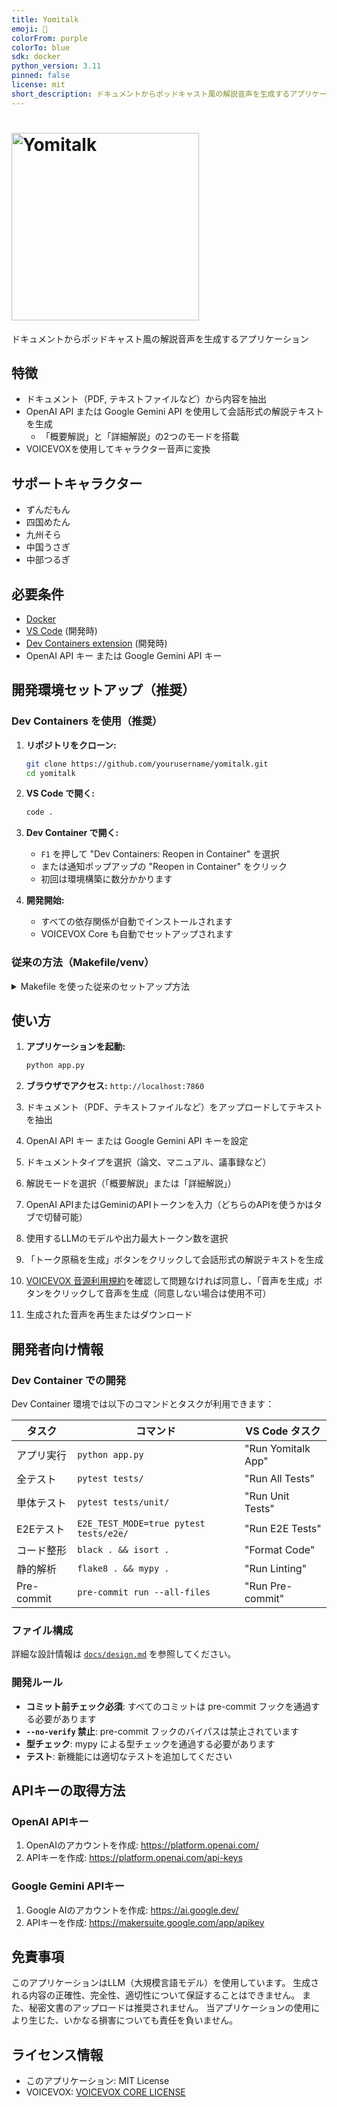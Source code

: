 ```yaml
---
title: Yomitalk
emoji: 💬
colorFrom: purple
colorTo: blue
sdk: docker
python_version: 3.11
pinned: false
license: mit
short_description: ドキュメントからポッドキャスト風の解説音声を生成するアプリケーション
---
```


# <img src="assets/images/logo.png" width="300" alt="Yomitalk">

ドキュメントからポッドキャスト風の解説音声を生成するアプリケーション

## 特徴

- ドキュメント（PDF, テキストファイルなど）から内容を抽出
- OpenAI API または Google Gemini API を使用して会話形式の解説テキストを生成
  - 「概要解説」と「詳細解説」の2つのモードを搭載
- VOICEVOXを使用してキャラクター音声に変換

## サポートキャラクター

- ずんだもん
- 四国めたん
- 九州そら
- 中国うさぎ
- 中部つるぎ

## 必要条件

- [Docker](https://docs.docker.com/get-docker/)
- [VS Code](https://code.visualstudio.com/) (開発時)
- [Dev Containers extension](https://marketplace.visualstudio.com/items?itemName=ms-vscode-remote.remote-containers) (開発時)
- OpenAI API キー または Google Gemini API キー

## 開発環境セットアップ（推奨）

### Dev Containers を使用（推奨）

1. **リポジトリをクローン:**
   ```bash
   git clone https://github.com/yourusername/yomitalk.git
   cd yomitalk
   ```

2. **VS Code で開く:**
   ```bash
   code .
   ```

3. **Dev Container で開く:**
   - `F1` を押して "Dev Containers: Reopen in Container" を選択
   - または通知ポップアップの "Reopen in Container" をクリック
   - 初回は環境構築に数分かかります

4. **開発開始:**
   - すべての依存関係が自動でインストールされます
   - VOICEVOX Core も自動でセットアップされます

### 従来の方法（Makefile/venv）

<details>
<summary>Makefile を使った従来のセットアップ方法</summary>

```bash
# 環境構築
make setup

# 実行内容:
# - 仮想環境の作成
# - 依存パッケージのインストール
# - VOICEVOX Coreのダウンロード
# - pre-commitの設定
```

</details>

## 使い方

1. **アプリケーションを起動:**
   ```bash
   python app.py
   ```

2. **ブラウザでアクセス:** `http://localhost:7860`

3. ドキュメント（PDF、テキストファイルなど）をアップロードしてテキストを抽出

4. OpenAI API キー または Google Gemini API キーを設定

5. ドキュメントタイプを選択（論文、マニュアル、議事録など）

6. 解説モードを選択（「概要解説」または「詳細解説」）

7. OpenAI APIまたはGeminiのAPIトークンを入力（どちらのAPIを使うかはタブで切替可能）

8. 使用するLLMのモデルや出力最大トークン数を選択

9. 「トーク原稿を生成」ボタンをクリックして会話形式の解説テキストを生成

10. [VOICEVOX 音源利用規約](https://zunko.jp/con_ongen_kiyaku.html)を確認して問題なければ同意し、「音声を生成」ボタンをクリックして音声を生成（同意しない場合は使用不可）

11. 生成された音声を再生またはダウンロード

## 開発者向け情報

### Dev Container での開発

Dev Container 環境では以下のコマンドとタスクが利用できます：

| タスク | コマンド | VS Code タスク |
|--------|----------|---------------|
| アプリ実行 | `python app.py` | "Run Yomitalk App" |
| 全テスト | `pytest tests/` | "Run All Tests" |
| 単体テスト | `pytest tests/unit/` | "Run Unit Tests" |
| E2Eテスト | `E2E_TEST_MODE=true pytest tests/e2e/` | "Run E2E Tests" |
| コード整形 | `black . && isort .` | "Format Code" |
| 静的解析 | `flake8 . && mypy .` | "Run Linting" |
| Pre-commit | `pre-commit run --all-files` | "Run Pre-commit" |

### ファイル構成

詳細な設計情報は [`docs/design.md`](docs/design.md) を参照してください。

### 開発ルール

- **コミット前チェック必須**: すべてのコミットは pre-commit フックを通過する必要があります
- **`--no-verify` 禁止**: pre-commit フックのバイパスは禁止されています
- **型チェック**: mypy による型チェックを通過する必要があります
- **テスト**: 新機能には適切なテストを追加してください

## APIキーの取得方法

### OpenAI APIキー
1. OpenAIのアカウントを作成: https://platform.openai.com/
2. APIキーを作成: https://platform.openai.com/api-keys

### Google Gemini APIキー
1. Google AIのアカウントを作成: https://ai.google.dev/
2. APIキーを作成: https://makersuite.google.com/app/apikey

## 免責事項

このアプリケーションはLLM（大規模言語モデル）を使用しています。
生成される内容の正確性、完全性、適切性について保証することはできません。
また、秘密文書のアップロードは推奨されません。
当アプリケーションの使用により生じた、いかなる損害についても責任を負いません。

## ライセンス情報

- このアプリケーション: MIT License
- VOICEVOX: [VOICEVOX CORE LICENSE](https://github.com/VOICEVOX/voicevox_core/blob/main/LICENSE)
